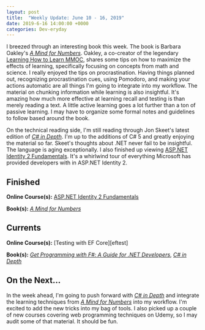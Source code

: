 ```yaml
---
layout: post
title:  "Weekly Update: June 10 - 16, 2019"
date: 2019-6-16 14:00:00 +0000
categories: Dev-eryday
---
```


I breezed through an interesting book this week. The book is Barbara Oakley's *[A Mind for Numbers][mfn]*. Oakley, a co-creator of the legendary [Learning How to Learn MMOC][lhl], shares some tips on how to maximize the effects of learning, specifically focusing on concepts from math and science. I really enjoyed the tips on procrastination. Having things planned out, recognizing procrastination cues, using Pomodoro, and making your actions automatic are all things I'm going to integrate into my workflow. The material on chunking information while learning is also insightful. It's amazing how much more effective at learning recall and testing is than merely reading a text. A little active learning goes a lot further than a ton of passive learning. I may have to organize some formal notes and guidelines to follow based around the book.

On the technical reading side, I'm still reading through Jon Skeet's latest edition of *[C# in Depth][cid]*. I'm up to the additions of C# 5 and greatly enjoying the material so far. Skeet's thoughts about .NET never fail to be insightful. The language is aging exceptionally.  I also finished up viewing [ASP.NET Identity 2 Fundamentals][iden]. It's a whirlwind tour of everything Microsoft has provided developers with in ASP.NET Identity 2. 

## Finished

**Online Course(s):** [ASP.NET Identity 2 Fundamentals][iden]

**Book(s):** *[A Mind for Numbers][mfn]*

## Currents

**Online Course(s):** [Testing with EF Core][eftest]

**Book(s):** *[Get Programming with F#: A Guide for .NET Developers][fs]*, *[C# in Depth][cid]*

## On the Next...

In the week ahead, I'm going to push forward with *[C# in Depth][cid]* and integrate the learning techniques from *[A Mind for Numbers][mfn]* into my workflow. I'm excited to add the new tricks into my bag of tools. I also picked up a couple of new courses covering web programming techniques on Udemy, so I may audit some of that material. It should be fun.

[mfn]: https://www.amazon.com/Mind-Numbers-Science-Flunked-Algebra-ebook/dp/B00G3L19ZU/
[core]: https://app.pluralsight.com/library/courses/understanding-aspdotnet-core-2x/table-of-contents
[po]: https://www.amazon.com/dp/B005TKC2CA
[doc]: https://app.pluralsight.com/library/courses/aspdotnet-core-api-openapi-swagger/table-of-contents
[pop]: https://www.amazon.com/Programming-Purpose-Essays-Software-Design/dp/0137213743/
[di]: https://app.pluralsight.com/library/courses/aspdotnet-core-dependency-injection/table-of-contents
[fs]: https://www.amazon.com/Get-Programming-guide-NET-developers/dp/1617293997/
[depn]: https://app.pluralsight.com/library/courses/using-dependency-injection-on-ramp/table-of-contents
[dip]: https://www.amazon.com/Dependency-Injection-Principles-Practices-Patterns/dp/161729473X/
[api]: https://app.pluralsight.com/library/courses/aspnet-web-api-building/table-of-contents
[dim]: https://www.manning.com/books/dependency-injection-principles-practices-patterns
[cid]: https://www.manning.com/books/c-sharp-in-depth-fourth-edition
[sol]: https://app.pluralsight.com/library/courses/csharp-solid-principles/table-of-contents
[fyw]: https://www.amazon.com/Find-Your-Why-Practical-Discovering/dp/0143111728/
[atdt]: https://thoughtcatalog.com/ryan-holiday/2014/09/alive-time-vs-dead-time/
[rf]: https://app.pluralsight.com/library/courses/resharper-fundamentals/table-of-contents
[sj]: https://www.amazon.com/Steve-Jobs-Walter-Isaacson/dp/1451648537
[dock]: https://app.pluralsight.com/library/courses/docker-images-containers-aspdotnet-core/table-of-contents
[tdc]: https://www.amazon.com/Trillion-Dollar-Coach-Leadership-Playbook-ebook/dp/B076ZHG3H3/
[iis]: https://app.pluralsight.com/library/courses/creating-configuring-new-websites-iis/table-of-contents
[urh]: https://app.pluralsight.com/library/courses/using-react-hooks/table-of-contents
[tcc]: https://www.amazon.com/Culture-Code-Secrets-Highly-Successful-ebook/dp/B01MSY1Y6Z/
[bsr]: https://app.pluralsight.com/library/courses/building-server-side-rendered-react-apps-beginners/table-of-contents
[tdp]: https://app.pluralsight.com/library/courses/tactical-design-patternsdot-net/table-of-contents
[tes]: https://tesla2024.com
[life]: https://www.amazon.com/Life-3-0-Being-Artificial-Intelligence-ebook/dp/B06WGNPM7V/
[son]: https://app.pluralsight.com/library/courses/state-of-dotnet-executive-briefing/table-of-contents
[wilco]: https://www.amazon.com/Lets-Can-Get-Back-Discording-ebook/dp/B07BPP1T72/
[hta]: https://www.amazon.com/Hard-Thing-About-Things-Building-ebook/dp/B00DQ845EA/
[cid]: https://www.amazon.com/C-Depth-Jon-Skeet/dp/1617294535/
[wtc]: https://app.pluralsight.com/library/courses/writing-testable-code/table-of-contents
[gtw]: https://www.amazon.com/Ghost-Wires-Adventures-Worlds-Wanted-ebook/dp/B0047Y0F0K/
[iden]: https://app.pluralsight.com/library/courses/asp-dot-net-identity-fundamentals/table-of-contents
[lhl]: https://www.coursera.org/learn/learning-how-to-learn